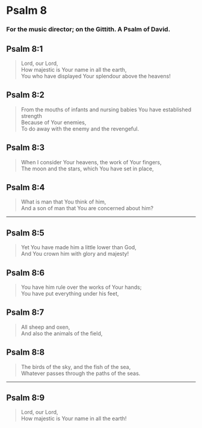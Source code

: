 # Psalm 8

### For the music director; on the Gittith. A Psalm of David.

## Psalm 8:1

> Lord, our Lord,  
> How majestic is Your name in all the earth,  
> You who have displayed Your splendour above the heavens!

## Psalm 8:2

> From the mouths of infants and nursing babies You have established strength  
> Because of Your enemies,  
> To do away with the enemy and the revengeful.

## Psalm 8:3

> When I consider Your heavens, the work of Your fingers,  
> The moon and the stars, which You have set in place,

## Psalm 8:4

> What is man that You think of him,  
> And a son of man that You are concerned about him?

---

## Psalm 8:5

> Yet You have made him a little lower than God,  
> And You crown him with glory and majesty!

## Psalm 8:6

> You have him rule over the works of Your hands;  
> You have put everything under his feet,

## Psalm 8:7

> All sheep and oxen,  
> And also the animals of the field,

## Psalm 8:8

> The birds of the sky, and the fish of the sea,  
> Whatever passes through the paths of the seas.

---

## Psalm 8:9

> Lord, our Lord,  
> How majestic is Your name in all the earth!
